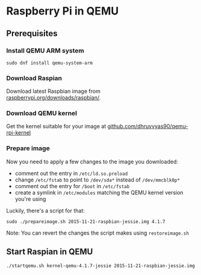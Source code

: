 # Raspberry Pi in QEMU
## Prerequisites
### Install QEMU ARM system
    sudo dnf install qemu-system-arm

### Download Raspian
Download latest Raspbian image from [raspberrypi.org/downloads/raspbian/](https://www.raspberrypi.org/downloads/raspbian/).

### Download QEMU kernel
Get the kernel suitable for your image at [github.com/dhruvvyas90/qemu-rpi-kernel](https://github.com/dhruvvyas90/qemu-rpi-kernel)

### Prepare image
Now you need to apply a few changes to the image you downloaded:

 * comment out the entry in `/etc/ld.so.preload`
 * change `/etc/fstab` to point to `/dev/sda*` instead of `/dev/mmcblk0p*`
 * comment out the entry for `/boot` in `/etc/fstab`
 * create a symlink in `/etc/modules` matching the QEMU kernel version you're using

Luckily, there's a script for that:

    sudo ./prepareimage.sh 2015-11-21-raspbian-jessie.img 4.1.7

Note: You can revert the changes the script makes using `restoreimage.sh`

## Start Raspian in QEMU

    ./startqemu.sh kernel-qemu-4.1.7-jessie 2015-11-21-raspbian-jessie.img
